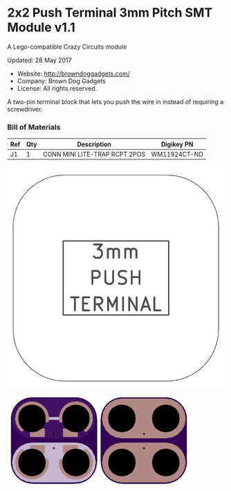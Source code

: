 <!--- start title --->
# 2x2 Push Terminal 3mm Pitch SMT Module v1.1
A Lego-compatible Crazy Circuits module

Updated: 28 May 2017

- Website: http://browndoggadgets.com/
- Company: Brown Dog Gadgets
- License: All rights reserved.
<!--- end title --->

A two-pin terminal block that lets you push the wire in instead of requiring a screwdriver. 

<!--- bom start --->
### Bill of Materials

|Ref|Qty|Description|Digikey PN|
|---|---|-----------|------|
|J1|1|CONN MINI LITE-TRAP RCPT 2POS|WM11924CT-ND|


<!--- bom end --->
![Assembly Diagram](assembly.png)

![Gerber Preview](preview.png)

